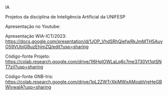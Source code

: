 IA

Projetos da disciplina de Inteligência Artificial da UNIFESP

Apresentação no Youtube:

Apresentação WIA-ICT/2023: https://docs.google.com/presentation/d/1JOP_VhdSRhQiefwRkJmMTH5AuyO59VUbiGBuzEhjmZQ/edit?usp=sharing

Código-fonte Projeto: https://colab.research.google.com/drive/1l6HplOWLaLq6c7me3730Vt1qtSNT7ziI?usp=sharing

Código-fonte GNB-Iris: https://colab.research.google.com/drive/1pL2ZWTrXkiMWxAMosbVreHeGBWlvwalA?usp=sharing
